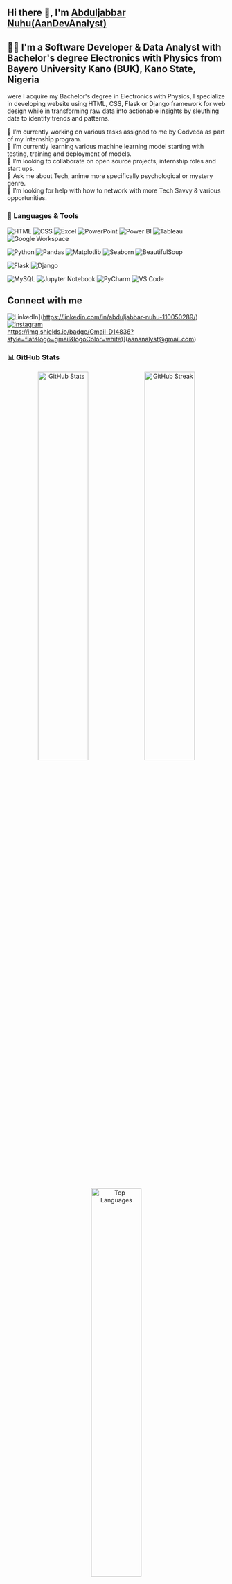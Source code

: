 ## Hi there 👋, I'm [Abduljabbar Nuhu(AanDevAnalyst)](https://linkedin.com/in/abduljabbar-nuhu-110050289/)  

## 👨‍💻 I'm a Software Developer & Data Analyst with Bachelor's degree Electronics with Physics from Bayero University Kano (BUK), Kano State, Nigeria 
were I acquire my Bachelor's degree in Electronics with Physics, I specialize in developing website using HTML, CSS,
Flask or Django framework for web design while in transforming raw data into actionable insights by sleuthing data to 
identify trends and patterns.

🔭 I’m currently working on various tasks assigned to me by Codveda as part of my Internship program.  
🧭 I’m currently learning various machine learning model starting with testing, training and deployment of models.  
👯 I’m looking to collaborate on open source projects, internship roles and start ups.  
💬 Ask me about Tech, anime more specifically psychological or mystery genre.  
🤔 I’m looking for help with how to network with more Tech Savvy & various opportunities.  

### 🚀 Languages & Tools

![HTML](https://img.shields.io/badge/HTML5-E34F26?style=for-the-badge&logo=html5&logoColor=white)
![CSS](https://img.shields.io/badge/CSS3-1572B6?style=for-the-badge&logo=css3&logoColor=white)
![Excel](https://img.shields.io/badge/Excel-217346?style=for-the-badge&logo=microsoft-excel&logoColor=white)
![PowerPoint](https://img.shields.io/badge/PowerPoint-B7472A?style=for-the-badge&logo=microsoft-powerpoint&logoColor=white)
![Power BI](https://img.shields.io/badge/PowerBI-F2C811?style=for-the-badge&logo=power-bi&logoColor=black)
![Tableau](https://img.shields.io/badge/Tableau-E97627?style=for-the-badge&logo=tableau&logoColor=white)
![Google Workspace](https://img.shields.io/badge/Google%20Workspace-4285F4?style=for-the-badge&logo=googleworkspace&logoColor=white)

![Python](https://img.shields.io/badge/Python-3776AB?style=for-the-badge&logo=python&logoColor=white)
![Pandas](https://img.shields.io/badge/Pandas-150458?style=for-the-badge&logo=pandas&logoColor=white)
![Matplotlib](https://img.shields.io/badge/Matplotlib-11557C?style=for-the-badge&logo=plotly&logoColor=white)
![Seaborn](https://img.shields.io/badge/Seaborn-7EB0D5?style=for-the-badge&logo=python&logoColor=white)
![BeautifulSoup](https://img.shields.io/badge/BeautifulSoup-4B8BBE?style=for-the-badge&logo=python&logoColor=white)

![Flask](https://img.shields.io/badge/Flask-000000?style=for-the-badge&logo=flask&logoColor=white)
![Django](https://img.shields.io/badge/Django-092E20?style=for-the-badge&logo=django&logoColor=white)

![MySQL](https://img.shields.io/badge/MySQL-005C84?style=for-the-badge&logo=mysql&logoColor=white)
![Jupyter Notebook](https://img.shields.io/badge/Jupyter-F37626?style=for-the-badge&logo=jupyter&logoColor=white)
![PyCharm](https://img.shields.io/badge/PyCharm-000000?style=for-the-badge&logo=pycharm&logoColor=white)
![VS Code](https://img.shields.io/badge/VSCode-007ACC?style=for-the-badge&logo=visual-studio-code&logoColor=white)

## Connect with me
![LinkedIn](https://img.shields.io/badge/LinkedIn-%230077B5.svg?style=flat&logo=linkedin&logoColor=white)](https://linkedin.com/in/abduljabbar-nuhu-110050289/)  
[![Instagram](https://img.shields.io/badge/Instagram-%23E4405F.svg?style=flat&logo=instagram&logoColor=white)](https://www.instagram.com/aandevanalyst?igsh=bWU3ZGNtZnB6ZXh2)  
https://img.shields.io/badge/Gmail-D14836?style=flat&logo=gmail&logoColor=white)](aananalyst@gmail.com)

### 📊 GitHub Stats

<p align="center">
  <img src="https://github-readme-stats.vercel.app/api?username=AanDevAnalyst&show_icons=true&theme=tokyonight" alt="GitHub Stats" width="48%">
  <img src="https://github-readme-streak-stats.herokuapp.com/?user=AanDevAnalyst&theme=tokyonight" alt="GitHub Streak" width="48%">
</p>

<p align="center">
  <img src="https://github-readme-stats.vercel.app/api/top-langs/?username=AanDevAnalyst&layout=compact&theme=tokyonight" alt="Top Languages" width="48%">
</p>


